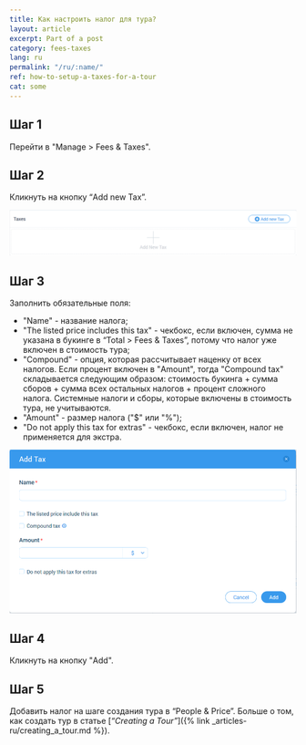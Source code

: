 ```yaml
---
title: Как настроить налог для тура?
layout: article
excerpt: Part of a post
category: fees-taxes
lang: ru
permalink: "/ru/:name/"
ref: how-to-setup-a-taxes-for-a-tour
cat: some
---
```


## **Шаг 1**

 Перейти в "Manage > Fees & Taxes".

## **Шаг 2**

 Кликнуть на кнопку “Add new Tax”.

![How_to_setup_a_taxes_for_a_tour1](/assets/images/how_to_setup_a_taxes_for_a_tour1.png)

## **Шаг 3**

Заполнить обязательные поля:
- "Name" - название налога;
- "The listed price includes this tax" - чекбокс, если включен, сумма не указана в букинге в “Total > Fees & Taxes”, потому что налог уже включен в стоимость тура;
- "Compound" - опция, которая рассчитывает наценку от всех налогов. Если процент включен в "Amount", тогда "Compound tax" складывается следующим образом: 
стоимость букинга + сумма сборов + сумма всех остальных налогов + процент сложного налога. Системные налоги и сборы, которые включены в стоимость тура, не учитываются.
- "Amount" - размер налога ("$" или "%");
- "Do not apply this tax for extras" - чекбокс, если включен, налог не применяется для экстра.

![How_to_setup_a_taxes_for_a_tour2](/assets/images/how_to_setup_a_taxes_for_a_tour2.png)

## **Шаг 4**
Кликнуть на кнопку "Add".

## **Шаг 5**
 Добавить налог на шаге создания тура в “People & Price”. Больше о том, как создать тур в статье [*“Creating a Tour”*]({% link _articles-ru/creating_a_tour.md %}).
